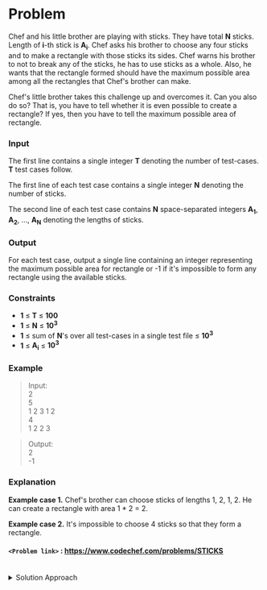 # Problem
Chef and his little brother are playing with sticks. They have total **N** sticks. Length of **i**\-th stick is **A<sub>i</sub>**. Chef asks his brother to choose any four sticks and to make a rectangle with those sticks its sides. Chef warns his brother to not to break any of the sticks, he has to use sticks as a whole. Also, he wants that the rectangle formed should have the maximum possible area among all the rectangles that Chef's brother can make.

Chef's little brother takes this challenge up and overcomes it. Can you also do so? That is, you have to tell whether it is even possible to create a rectangle? If yes, then you have to tell the maximum possible area of rectangle.

### Input
The first line contains a single integer **T** denoting the number of test-cases. **T** test cases follow.

The first line of each test case contains a single integer **N** denoting the number of sticks.

The second line of each test case contains **N** space-separated integers **A<sub>1</sub>**, **A<sub>2</sub>**, ..., **A<sub>N</sub>** denoting the lengths of sticks.

### Output
For each test case, output a single line containing an integer representing the maximum possible area for rectangle or -1 if it's impossible to form any rectangle using the available sticks.

### Constraints
*   **1** ≤ **T** ≤ **100**
*   **1** ≤ **N** ≤ **10<sup>3</sup>**
*   **1** ≤ sum of **N**'s over all test-cases in a single test file ≤ **10<sup>3</sup>**
*   **1** ≤ **A<sub>i</sub>** ≤ **10<sup>3</sup>**

### Example
>Input:<br/>
2<br/>
5<br/>
1 2 3 1 2<br/>
4<br/>
1 2 2 3<br/>

>Output:<br/>
2<br/>
-1<br/>

### Explanation
**Example case 1.** Chef's brother can choose sticks of lengths 1, 2, 1, 2. He can create a rectangle with area 1 \* 2 = 2.

**Example case 2.** It's impossible to choose 4 sticks so that they form a rectangle.

#### `<Problem link>` : <https://www.codechef.com/problems/STICKS>
<br/>
<details>
  <summary>Solution Approach</summary>
  
  ######
  
   
  
  ### References
  
  >https://discuss.codechef.com/questions/82568/sticks-editorial<br/>
  
</details>
